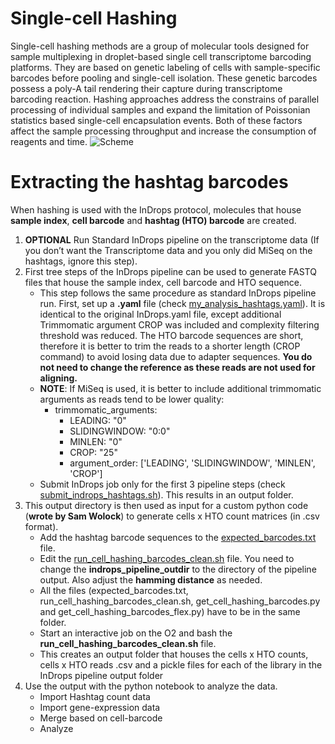 # Single-cell Hashing
Single-cell hashing methods are a group of molecular tools designed for sample multiplexing in droplet-based single cell transcriptome barcoding platforms. They are based on genetic labeling of cells with sample-specific barcodes before pooling and single-cell isolation. These genetic barcodes possess a poly-A tail rendering their capture during transcriptome barcoding reaction. Hashing approaches address the constrains of parallel processing of individual samples and expand the limitation of Poissonian statistics based single-cell encapsulation events. Both of these factors affect the sample processing throughput and increase the consumption of reagents and time.
![Scheme](/misc/scheme1.png)
# Extracting the hashtag barcodes
When hashing is used with the InDrops protocol, molecules that house **sample index**, **cell barcode** and **hashtag (HTO) barcode** are created. 
1.	**OPTIONAL** Run Standard InDrops pipeline on the transcriptome data (If you don’t want the Transcriptome data and you only did MiSeq on the hashtags, ignore this step).
2.	First tree steps of the InDrops pipeline can be used to generate FASTQ files that house the sample index, cell barcode and HTO sequence.
    - This step follows the same procedure as standard InDrops pipeline run. First, set up a **.yaml** file (check [my_analysis_hashtags.yaml](/my_analysis_hashtags.yaml)). It is identical to the original InDrops.yaml file, except additional Trimmomatic argument CROP was included and complexity filtering threshold was reduced. The HTO barcode sequences are short, therefore it is better to trim the reads to a shorter length (CROP command) to avoid losing data due to adapter sequences. **You do not need to change the reference as these reads are not used for aligning.**
    - **NOTE**: If MiSeq is used, it is better to include additional trimmomatic arguments as reads tend to be lower quality:
      - trimmomatic_arguments:
        - LEADING: "0"
        - SLIDINGWINDOW: "0:0"
        - MINLEN: "0"
        - CROP: "25"
        - argument_order: ['LEADING', 'SLIDINGWINDOW', 'MINLEN', 'CROP']
    - Submit InDrops job only for the first 3 pipeline steps (check [submit_indrops_hashtags.sh](/submit_indrops_hashtags.sh)). This results in an output folder.
3.	This output directory is then used as input for a custom python code (**wrote by Sam Wolock**) to generate cells x HTO count matrices (in .csv format).
    - Add the hashtag barcode sequences to the [expected_barcodes.txt](/expected_barcodes.txt) file.
    - Edit the [run_cell_hashing_barcodes_clean.sh](/run_cell_hashing_barcodes_clean.sh) file. You need to change the **indrops_pipeline_outdir** to the directory of the pipeline output. Also adjust the **hamming distance** as needed.
    - All the files (expected_barcodes.txt, run_cell_hashing_barcodes_clean.sh, get_cell_hashing_barcodes.py and get_cell_hashing_barcodes_flex.py) have to be in the same folder. 
    - Start an interactive job on the O2 and bash the **run_cell_hashing_barcodes_clean.sh** file. 
    - This creates an output folder that houses the cells x HTO counts, cells x HTO reads .csv and a pickle files for each of the library in the InDrops pipeline output folder
4.	Use the output with the python notebook to analyze the data.
    - Import Hashtag count data
    - Import gene-expression data
    - Merge based on cell-barcode
    - Analyze
  

